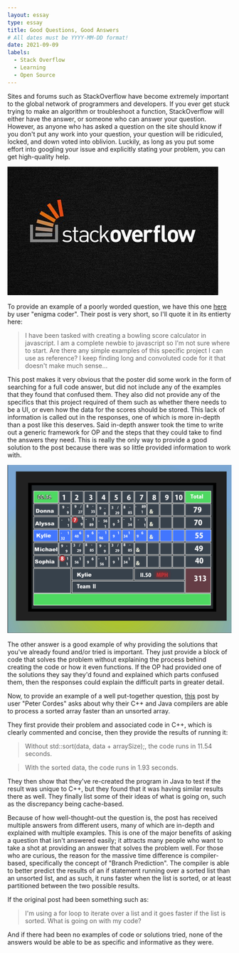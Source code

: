 ```yaml
---
layout: essay
type: essay
title: Good Questions, Good Answers
# All dates must be YYYY-MM-DD format!
date: 2021-09-09
labels:
  - Stack Overflow
  - Learning
  - Open Source
---
```


Sites and forums such as StackOverflow have become extremely important to the global network of programmers and developers. If you ever get stuck trying to make an algorithm or troubleshoot a function, StackOverflow will either have the answer, or someone who can answer your question. However, as anyone who has asked a question on the site should know if you don't put any work into your question, your question will be ridiculed, locked, and down voted into oblivion. Luckily, as long as you put some effort into googling your issue and explicitly stating your problem, you can get high-quality help. 

![Stack Overflow Logo](../images/stackoverflow.jpg)

To provide an example of a poorly worded question, we have this one [here](https://stackoverflow.com/questions/26439695/10-pin-bowling-score-calculator-in-javascript) by user "enigma coder". Their post is very short, so I'll quote it in its entierty here:
>I have been tasked with creating a bowling score calculator in javascript.
>I am a complete newbie to javascript so I'm not sure where to start. Are there any simple examples of this specific project I can use as reference?
>I keep finding long and convoluted code for it that doesn't make much sense...

This post makes it very obvious that the poster did some work in the form of searching for a full code answer, but did not include any of the examples that they found that confused them. They also did not provide any of the specifics that this project required of them such as whether there needs to be a UI, or even how the data for the scores should be stored. This lack of information is called out in the responses, one of which is more in-depth than a post like this deserves. Said in-depth answer took the time to write out a generic framework for OP and the steps that they could take to find the answers they need. This is really the only way to provide a good solution to the post because there was so little provided information to work with. 

<img class="ui image" src="../images/bowlingscore.jpg">

The other answer is a good example of why providing the solutions that you've already found and/or tried is important. They just provide a block of code that solves the problem without explaining the process behind creating the code or how it even functions. If the OP had provided one of the solutions they say they'd found and explained which parts confused them, then the responses could explain the difficult parts in greater detail.

Now, to provide an example of a well put-together question, [this](https://stackoverflow.com/questions/11227809/why-is-processing-a-sorted-array-faster-than-processing-an-unsorted-array) post by user "Peter Cordes" asks about why their C++ and Java compilers are able to process a sorted array faster than an unsorted array. 

They first provide their problem and associated code in C++, which is clearly commented and concise, then they provide the results of running it:
>    Without std::sort(data, data + arraySize);, the code runs in 11.54 seconds.

>    With the sorted data, the code runs in 1.93 seconds.

They then show that they've re-created the program in Java to test if the result was unique to C++, but they found that it was having similar results there as well. They finally list some of their ideas of what is going on, such as the discrepancy being cache-based. 

Because of how well-thought-out the question is, the post has received multiple answers from different users, many of which are in-depth and explained with multiple examples. This is one of the major benefits of asking a question that isn't answered easily; it attracts many people who want to take a shot at providing an answer that solves the problem well. For those who are curious, the reason for the massive time difference is compiler-based, specifically the concept of "Branch Prediction". The compiler is able to better predict the results of an if statement running over a sorted list than an unsorted list, and as such, it runs faster when the list is sorted, or at least partitioned between the two possible results. 

If the original post had been something such as:
> I'm using a for loop to iterate over a list and it goes faster if the list is sorted. What is going on with my code?

And if there had been no examples of code or solutions tried, none of the answers would be able to be as specific and informative as they were.

